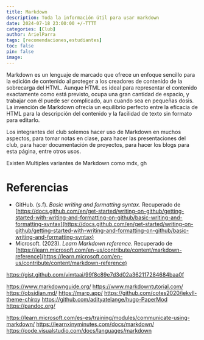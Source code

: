 ```yaml
---
title: Markdown
description: Toda la información útil para usar markdown
date: 2024-07-18 23:00:00 +/-TTTT
categories: [Club]
author: ArielParra 
tags: [recomendaciones,estudiantes]
toc: false
pin: false
image:
---
```


Markdown es un lenguaje de marcado que ofrece un enfoque sencillo para la edición de contenido al proteger a los creadores de contenido de la sobrecarga del HTML. Aunque HTML es ideal para representar el contenido exactamente como está previsto, ocupa una gran cantidad de espacio, y trabajar con él puede ser complicado, aun cuando sea en pequeñas dosis. La invención de Markdown ofrecía un equilibrio perfecto entre la eficacia de HTML para la descripción del contenido y la facilidad de texto sin formato para editarlo.

Los integrantes del club solemos hacer uso de Markdown en muchos aspectos, para tomar notas en clase, para hacer las presentaciones del club, para hacer documentación de proyectos, para hacer los blogs para esta página, entre otros usos.

Existen Multiples variantes de Markdown como mdx, gh


# Referencias

- GitHub. (s.f). *Basic writing and formatting syntax*. Recuperado de [https://docs.github.com/en/get-started/writing-on-github/getting-started-with-writing-and-formatting-on-github/basic-writing-and-formatting-syntax](https://docs.github.com/en/get-started/writing-on-github/getting-started-with-writing-and-formatting-on-github/basic-writing-and-formatting-syntax)
- Microsoft. (2023). *Learn Markdown reference*. Recuperado de [https://learn.microsoft.com/en-us/contribute/content/markdown-reference](https://learn.microsoft.com/en-us/contribute/content/markdown-reference)

https://gist.github.com/vimtaai/99f8c89e7d3d02a362117284684baa0f

https://www.markdownguide.org/
https://www.markdowntutorial.com/
https://obsidian.md/
https://marp.app/
https://github.com/cotes2020/jekyll-theme-chirpy
https://github.com/adityatelange/hugo-PaperMod
https://pandoc.org/

https://learn.microsoft.com/es-es/training/modules/communicate-using-markdown/
https://learnxinyminutes.com/docs/markdown/
https://code.visualstudio.com/docs/languages/markdown